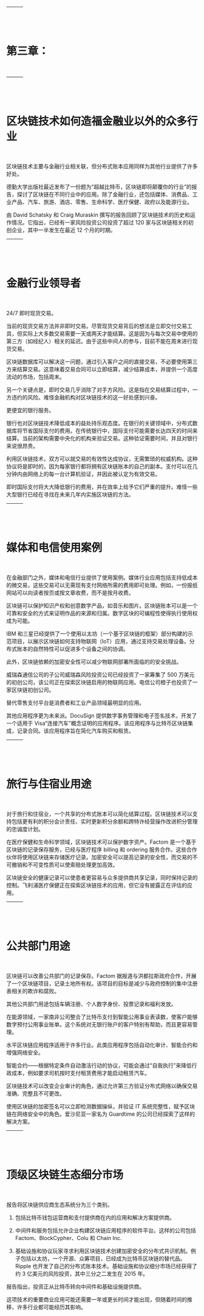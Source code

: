 | ![image](img/chapter_title_corner_decoration_left.png) |  | ![image](img/chapter_title_corner_decoration_right.png) |
| --- | --- | --- |

![image](img/chapter_title_above.png)

# 第三章：

![image](img/chapter_title_below.png)

| ![image](img/chapter_title_corner_decoration_left.png) |  | ![image](img/chapter_title_corner_decoration_right.png) |
| --- | --- | --- |

![image](img/chapter_title_above.png)

# 区块链技术如何造福金融业以外的众多行业

![image](img/chapter_title_below.png)

区块链技术主要与金融行业相关联，但分布式账本应用同样为其他行业提供了许多好处。

德勤大学出版社最近发布了一份题为“超越比特币，区块链即将颠覆你的行业”的报告，探讨了区块链在不同行业中的应用。除了金融行业，还包括媒体、消费品、工业产品、汽车、旅游、酒店、零售、生命科学、医疗保健、政府以及能源行业。

由 David Schatsky 和 Craig Muraskin 撰写的报告回顾了区块链技术的历史和运作情况。它指出，已经有一家风险投资公司投资了超过 120 家与区块链相关的初创企业，其中一半发生在最近 12 个月的时期。

| ![image](img/chapter_title_corner_decoration_left.png) |  | ![image](img/chapter_title_corner_decoration_right.png) |
| --- | --- | --- |

![image](img/chapter_title_above.png)

# 金融行业领导者

![image](img/chapter_title_below.png)

24/7 即时现货交易。

当前的现货交易方法并非即时交易。尽管现货交易背后的想法是立即交付交易工具，但实际上大多数交易需要一天或两天才能结算。这是因为与每次交易中使用的第三方（如经纪人）相关的延迟。由于这些中间人的参与，目前不能在周末进行现货交易。

区块链数据库可以解决这一问题，通过引入客户之间的直接交易，不必要使用第三方来结算交易。这意味着交易合同可以立即结算，减少结算成本，并提供一个高度流动的市场，包括周末。

另一个关键点是，即时交易几乎消除了对手方风险。这是指在交易结算过程中，一方违约的风险。难怪金融机构对区块链技术的这一好处感到兴奋。

更便宜的银行服务。

银行也对区块链技术降低成本的益处持乐观态度。在银行的关键领域中，分布式数据库将节省国际支付的费用。在传统银行中，国际支付可能需要长达四天的时间来结算。当前的架构需要中央化的机构来验证交易。这种验证需要时间，并且对银行来说很昂贵。

利用区块链技术，双方可以就交易的有效性达成协议，无需繁琐的权威机构。这种协议将是即时的，因为每家银行都将拥有区块链账本的自己的副本。支付可以在几分钟内由网络上的每一台计算机验证，并因此被认定为有效交易。

即时国际支付将大大降低银行的费用，并在效率上给予它们严重的提升。难怪一些大型银行已经在寻找在未来几年内实施区块链的方法。

| ![image](img/chapter_title_corner_decoration_left.png) |  | ![image](img/chapter_title_corner_decoration_right.png) |
| --- | --- | --- |

![image](img/chapter_title_above.png)

# 媒体和电信使用案例

![image](img/chapter_title_below.png)

在金融部门之外，媒体和电信行业提供了使用案例。媒体行业应用包括支持低成本的微交易，这些交易可以无需现有支付网络所需的费用即可处理。例如，一份报纸网站可以向读者按页或按文章收费，而不是按月收费。

区块链可以保护知识产权和创意数字产品，如音乐和图片。区块链账本可以是一个可靠和安全的方式来证明作品的来源和归属。数字区块的可编程性使得执行使用权成为可能。

IBM 和三星已经提供了一个使用以太坊（一个基于区块链的框架）部分构建的示范项目，以展示区块链如何支持物联网（IoT）应用，通过支持交易处理设备。分布式账本的自然特性可以促进多个设备之间的协调。

此外，区块链依赖的加密安全性可以减少物联网部署所面临的的安全挑战。

威瑞森通信公司的子公司威瑞森风险投资公司已经投资了一家筹集了 500 万美元的初创公司，该公司正在探索区块链启用的物联网应用。电信公司橙子也投资了一家区块链初创公司。

替代零售支付平台是消费者和工业产品领域最明显的应用。

其他应用程序更为未来派。DocuSign 提供数字事务管理和电子签名技术，开发了一个适用于 Visa“连接汽车”概念证明的应用程序。该应用程序与比特币区块链集成，记录合同。该应用程序旨在简化汽车购买和租赁。

| ![image](img/chapter_title_corner_decoration_left.png) |  | ![image](img/chapter_title_corner_decoration_right.png) |
| --- | --- | --- |

![image](img/chapter_title_above.png)

# 旅行与住宿业用途

![image](img/chapter_title_below.png)

对于旅行和住宿业，一个共享的分布式账本可以简化结算过程。区块链技术可以支持包括更有利的积分会计责任、实时更新积分余额和跨特许经营操作改进积分管理的忠诚度计划。

在医疗保健和生命科学领域，区块链技术可以保护数字资产。Factom 是一个基于区块链的记录保存服务，已经与医疗程序 billing 和 ordering 服务合作。这些合作伙伴将使用区块链来存储医疗记录。加密安全可以提高记录的安全性，而交易的不可撤销和不可变性质可以使索赔处理更加高效。

区块链安全的健康记录可以使患者更容易与众多提供商共享记录，同时保持记录的控制。飞利浦医疗保健正在探索区块链技术的应用，但它没有披露正在评估的应用。

| ![image](img/chapter_title_corner_decoration_left.png) |  | ![image](img/chapter_title_corner_decoration_right.png) |
| --- | --- | --- |

![image](img/chapter_title_above.png)

# 公共部门用途

![image](img/chapter_title_below.png)

区块链可以改善公共部门的记录保存。Factom 据报道与洪都拉斯政府合作，开展了一个区块链项目，记录土地所有权。该项目的目标是减少与政府控制的集中注册表相关的欺诈和腐败。

其他公共部门用途包括车辆注册、个人数字身份、投票记录和福利发放。

在能源领域，一家南非公司整合了比特币支付到智能公用事业表读数，使客户能够数字预付公用事业账单。这个系统对无银行账户的客户特别有帮助，而且更容易管理。

水平区块链应用程序适用于许多行业。此类应用程序包括自动化审计、智能合约和增强网络安全。

智能合约——根据特定条件自动激活行动的协议，可能会通过“自我执行”来降低行政成本，例如要求司机按时支付租赁费用才能启动租赁汽车。

区块链技术可以改变企业审计的角色，通过允许第三方验证分布式网络以确保交易准确、完整且不可更改。

使用区块链的加密签名可以立即检测数据操纵，并验证 IT 系统完整性，赋予区块链在网络安全中的角色。爱沙尼亚一家名为 Guardtime 的公司已经探索了这样的解决方案。

| ![image](img/chapter_title_corner_decoration_left.png) |  | ![image](img/chapter_title_corner_decoration_right.png) |
| --- | --- | --- |

![image](img/chapter_title_above.png)

# 顶级区块链生态细分市场

![image](img/chapter_title_below.png)

报告将区块链供应商生态系统分为三个类别。

1.  包括比特币钱包运营商和支付提供商在内的应用和解决方案提供商。

1.  中间件和服务包括允许企业构建区块链应用程序的软件平台。这样的公司包括 Factom、BlockCypher、Colu 和 Chain Inc.

1.  基础设施和协议玩家寻求利用区块链技术创建加密安全的分布式共识机制。例子包括以太坊，一个开源、众筹项目，已经成为比特币区块链的替代品。Ripple 也开发了自己的分布式账本技术。基础设施和协议细分市场已经获得了约 3 亿美元的风险投资，其中三分之二发生在 2015 年。

报告指出，投资正从比特币转向中间件和基础设施提供商。

这项技术的重要商业应用可能还需要一年或更长时间才能出现，但随着时间的推移，许多行业都可能经历其影响。
